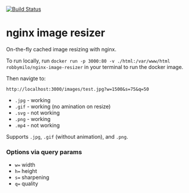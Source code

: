 [![Build Status](https://ci.rmilo.dev/api/badges/robbymilo/nginx-image-resizer/status.svg)](https://ci.rmilo.dev/robbymilo/nginx-image-resizer)

# nginx image resizer

On-the-fly cached image resizing with nginx.

To run locally, run `docker run -p 3000:80 -v ./html:/var/www/html robbymilo/nginx-image-resizer` in your terminal to run the docker image.

Then navigte to:

`http://localhost:3000/images/test.jpg?w=1500&s=75&q=50`

* `.jpg` - working
* `.gif` - working (no amination on resize)
* `.svg` - not working
* `.png` - working
* `.mp4` - not working

Supports `.jpg`, `.gif` (without animation), and `.png`.

### Options via query params

* `w=` width
* `h=` height
* `s=` sharpening
* `q=` quality
